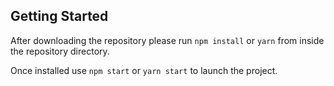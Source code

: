 ## Getting Started

After downloading the repository please run `npm install` or `yarn` from inside the repository directory.

Once installed use `npm start` or `yarn start` to launch the project.